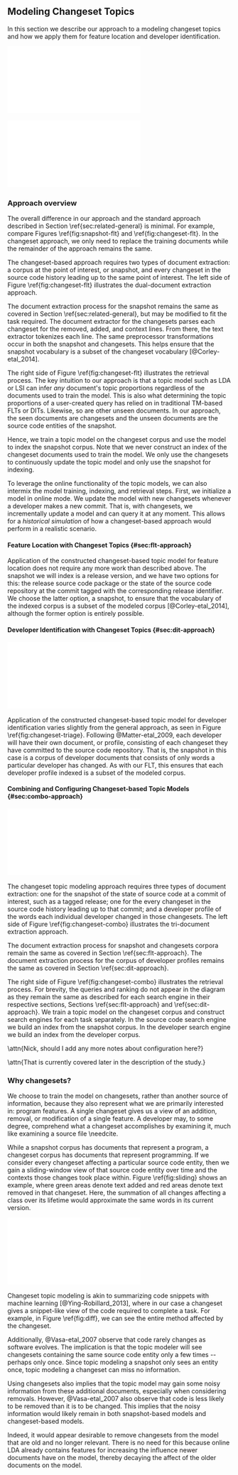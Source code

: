## Modeling Changeset Topics

In this section we describe our approach to a modeling changeset topics and how
we apply them for feature location and developer identification.

![Constructing a search engine with snapshots\label{fig:snapshot-flt}](figures/snapshot-flt.pdf)

![Constructing a search engine from changesets\label{fig:changeset-flt}](figures/changeset-flt.pdf)

### Approach overview

The overall difference in our approach and the standard approach
described in Section \ref{sec:related-general} is minimal.  For example,
compare Figures \ref{fig:snapshot-flt} and \ref{fig:changeset-flt}.  In the
changeset approach, we only need to replace the training documents while the
remainder of the approach remains the same.

The changeset-based approach requires two types of document extraction: a
corpus at the point of interest, or snapshot, and every changeset in the source
code history leading up to the same point of interest.  The left side of Figure
\ref{fig:changeset-flt} illustrates the dual-document extraction approach.

The document extraction process for the snapshot remains the same as covered in
Section \ref{sec:related-general}, but may be modified to fit the task
required.  The document extractor for the changesets parses each changeset for
the removed, added, and context lines.  From there, the text extractor
tokenizes each line.  The same preprocessor transformations occur in both the
snapshot and changesets.  This helps ensure that the snapshot vocabulary is a
subset of the changeset vocabulary [@Corley-etal_2014].

The right side of Figure \ref{fig:changeset-flt} illustrates the retrieval
process.  The key intuition to our approach is that a topic model such as LDA
or LSI can infer *any* document's topic proportions regardless of the documents
used to train the model.  This is also what determining the topic proportions
of a user-created query has relied on in traditional TM-based FLTs or DITs.
Likewise, so are other unseen documents.  In our approach, the seen documents
are changesets and the unseen documents are the source code entities of the
snapshot.

Hence, we train a topic model on the changeset corpus and use the model to
index the snapshot corpus.  Note that we never construct an index of the
changeset documents used to train the model.  We only use the changesets to
continuously update the topic model and only use the snapshot for indexing.

To leverage the online functionality of the topic models, we can also intermix
the model training, indexing, and retrieval steps.  First, we initialize a
model in online mode.  We update the model with new changesets whenever a
developer makes a new commit.  That is, with changesets, we incrementally
update a model and can query it at any moment.  This allows for a *historical
simulation* of how a changeset-based approach would perform in a realistic
scenario.

#### Feature Location with Changeset Topics {#sec:flt-approach}

Application of the constructed changeset-based topic model for feature location
does not require any more work than described above.  The snapshot we will
index is a release version, and we have two options for this:  the release
source code package or the state of the source code repository at the commit
tagged with the corresponding release identifier.  We choose the latter option,
a snapshot, to ensure that the vocabulary of the indexed corpus is a subset of
the modeled corpus [@Corley-etal_2014], although the former option is entirely
possible.

#### Developer Identification with Changeset Topics {#sec:dit-approach}

![Developer identification using changesets\label{fig:changeset-triage}](figures/changeset-triage.pdf)

Application of the constructed changeset-based topic model for developer
identification varies slightly from the general approach, as seen in Figure
\ref{fig:changeset-triage}.  Following @Matter-etal_2009, each developer will
have their own document, or profile, consisting of each changeset they have
committed to the source code repository.  That is, the snapshot in this case is
a corpus of developer documents that consists of only words a particular
developer has changed.  As with our FLT, this ensures that each developer
profile indexed is a subset of the modeled corpus.

<!-- TODO better off in config section?
 There may be weighting
schemes to this [@Shokripour-etal_2013], such as only considering words which
they have added or removed, while ignoring context words, but we do not
investigate that at this time.
-->

#### Combining and Configuring Changeset-based Topic Models {#sec:combo-approach}

![Combining changeset-based feature location and developer identifiation
\label{fig:changeset-combo}](figures/changeset-combo.pdf)

The changeset topic modeling approach requires three types of document
extraction: one for the snapshot of the state of source code at a commit of
interest, such as a tagged release; one for the every changeset in the source
code history leading up to that commit; and a developer profile of the words
each individual developer changed in those changesets.  The left side of Figure
\ref{fig:changeset-combo} illustrates the tri-document extraction approach.

The document extraction process for snapshot and changesets corpora remain the
same as covered in Section \ref{sec:flt-approach}.  The document extraction
process for the corpus of developer profiles remains the same as covered in
Section \ref{sec:dit-approach}.

The right side of Figure \ref{fig:changeset-combo} illustrates the retrieval
process.  For brevity, the queries and ranking do not appear in the diagram as
they remain the same as described for each search engine in their respective
sections, Sections \ref{sec:flt-approach} and \ref{sec:dit-approach}.  We train
a topic model on the changeset corpus and construct search engines for each
task separately.  In the source code search engine we build an index from the
snapshot corpus.  In the developer search engine we build an index from the
developer corpus.

\attn{Nick, should I add any more notes about configuration here?}

\attn{That is currently covered later in the description of the study.}

### Why changesets?

We choose to train the model on changesets, rather than another source of
information, because they also represent what we are primarily interested in:
program features.  A single changeset gives us a view of an addition, removal,
or modification of a single feature.  A developer may, to some degree,
comprehend what a changeset accomplishes by examining it, much like examining a
source file \needcite.

While a snapshot corpus has documents that represent a program, a changeset
corpus has documents that represent programming.  If we consider every
changeset affecting a particular source code entity, then we gain a
sliding-window view of that source code entity over time and the contexts those
changes took place within.  Figure \ref{fig:sliding} shows an example, where
green areas denote text added and red areas denote text removed in that
changeset.  Here, the summation of all changes affecting a class over its
lifetime would approximate the same words in its current version.

![Changesets over time approximate a
Snapshot\label{fig:sliding}](figures/sliding_window_example.pdf)

Changeset topic modeling is akin to summarizing code snippets with machine
learning [@Ying-Robillard_2013], where in our case a changeset gives a
snippet-like view of the code required to complete a task.  For example, in
Figure \ref{fig:diff}, we can see the entire method affected by the changeset.

Additionally, @Vasa-etal_2007 observe that code rarely changes as software
evolves.  The implication is that the topic modeler will see changesets
containing the same source code entity only a few times -- perhaps only once.
Since topic modeling a snapshot only sees an entity once, topic modeling a
changeset can miss no information.

Using changesets also implies that the topic model may gain some noisy
information from these additional documents, especially when considering
removals.  However, @Vasa-etal_2007 also observe that code is less likely to be
removed than it is to be changed.  This implies that the noisy information
would likely remain in both snapshot-based models and changeset-based models.

Indeed, it would appear desirable to remove changesets from the model that are
old and no longer relevant.  There is no need for this because online LDA
already contains features for increasing the influence newer documents have on
the model, thereby decaying the affect of the older documents on the model.


